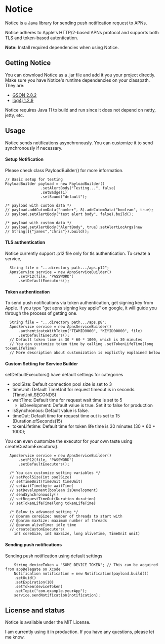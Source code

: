 # Notice
Notice is a Java library for sending push notification request to APNs. 

Notice adheres to Apple's HTTP/2-based APNs protocol and supports both TLS and token-based autentication.

**Note:** Install required dependencies when using Notice. 

## Getting Notice
You can download Notice as a .jar file and add it you your project directly. Make sure you have Notice's runtime dependencies on your classpath. They are:
  - [GSON 2.8.2](https://repo1.maven.org/maven2/com/google/code/gson/gson/2.8.2/)
  - [log4j 1.2.9](https://archive.apache.org/dist/logging/log4j/1.2.9/)

Notice requires Java 11 to build and run since it does not depend on netty, jetty, etc.

## Usage
Notice sends notifications asynchronously. You can customize it to send synchronously if necessary.
#### Setup Notification
Please check class PayloadBuilder() for more information.
```
// Basic setup for testing
PayloadBuilder payload = new PayloadBuilder()
				.setAlertBody("Testing...", false)
				.setBadge(1)
				.setSound("default");

/* payload with custom data */
// payload.addCutomData("number", 8).addCutomData("boolean", true);
// payload.setAlertBody("test alert body", false).build();

/* payload with custom data */
// payload.setAlertBody("AlertBody", true).setAlertLocArgs(new
// String[]{"james","chris"}).build();
```

#### TLS authentication
Notice currently support .p12 file only for tls authentication. To create a service,
```
  String file = "...directory path.../aps.p12";
  ApnsService service = new ApnsServiceBuilder()
      .setP12(file, "PASSWORD")
      .setDefaultExecutors();
```

#### Token authentication
To send push notifications via token authentication, get signing key from Apple.
If you type "get apns signing key apple" on google, it will guide you through the process of getting one.
```
  String file = "...directory path.../aps.p8";
  ApnsService service = new ApnsServiceBuilder()
      .authenticateWithToken("TEAMID0000", "KEYID00000", file)
      .setDefaultExecutors();
  // Default token time is 30 * 60 * 1000, which is 30 minutes
  // You can customize token time by calling .setTokenLifeTime(long tokenLifeTime)
  // More description about customization is explictly explained below
```

#### Custom Setting for Service Builder
setDefaultExecutors() have default settings for categories
  - poolSize: Default connection pool size is set to 3
  - timeUnit: Default TimeUnit for request timeout is in seconds (TimeUnit.SECONDS)
  - waitTime: Default time for request wait time is set to 5
	- isDevelopment: Default value is true. Set it to false for production
  - isSynchronous: Default value is false. 
  - timeOut: Default time for request time out is set to 15 (Duration.ofSeconds(15)
  - tokenLifetime: Default time for token life time is 30 minutes (30 * 60 * 1000);
  
You can even customize the executor for your own taste using createCustomExecutors().
```
  ApnsService service = new ApnsServiceBuilder()
      .setP12(file, "PASSWORD")
      .setDefaultExecutors();
      
  /* You can customize setting variables */ 
  // setPoolSize(int poolSize)
  // setTimeUnit(TimeUnit timeUnit)
  // setWaitTime(byte waitTime)
  // setDevelopment(boolean isDevelopment)
  // sendSynchronously() 
  // setRequestTimeOut(Duration duration)
  // setTokenLifeTime(long tokenLifeTime)
  
  /* Below is advanced setting */
  // @param coreSize: number of threads to start with
  // @param maxSize: maximum number of threads
  // @param aliveTime: idle time
  // createCustomExecutors(
	int coreSize, int maxSize, long aliveTime, TimeUnit unit)
```

#### Sending push notifications
Sending push notification using default settings
```
    String deviceToken = "SOME DEVICE TOKEN"; // This can be acquired from appDelegate on Xcode
    Notification notification = new Notification(payload.build())
	.setUuid()
	.setExpiration(10)
	.setToken(deviceToken)
	.setTopic("com.example.yourApp");
    service.sendNotification(notification);
```

## License and status
Notice is available under the MIT License.

I  am currently using it in production. If you have any questions, please let me know.
